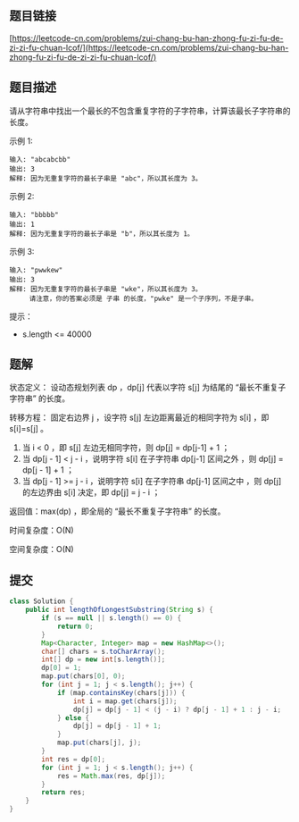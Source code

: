 ## 题目链接

[https://leetcode-cn.com/problems/zui-chang-bu-han-zhong-fu-zi-fu-de-zi-zi-fu-chuan-lcof/](https://leetcode-cn.com/problems/zui-chang-bu-han-zhong-fu-zi-fu-de-zi-zi-fu-chuan-lcof/)

## 题目描述

请从字符串中找出一个最长的不包含重复字符的子字符串，计算该最长子字符串的长度。

示例 1:

```
输入: "abcabcbb"
输出: 3 
解释: 因为无重复字符的最长子串是 "abc"，所以其长度为 3。
```

示例 2:

```
输入: "bbbbb"
输出: 1
解释: 因为无重复字符的最长子串是 "b"，所以其长度为 1。
```

示例 3:

```
输入: "pwwkew"
输出: 3
解释: 因为无重复字符的最长子串是 "wke"，所以其长度为 3。
     请注意，你的答案必须是 子串 的长度，"pwke" 是一个子序列，不是子串。
```

提示：

- s.length <= 40000

## 题解

状态定义： 设动态规划列表 dp ，dp[j] 代表以字符 s[j] 为结尾的 “最长不重复子字符串” 的长度。

转移方程： 固定右边界 j ，设字符 s[j] 左边距离最近的相同字符为 s[i] ，即 s[i]=s[j] 。
1. 当 i < 0 ，即 s[j] 左边无相同字符，则 dp[j] = dp[j-1] + 1 ；
2. 当 dp[j - 1] < j - i ，说明字符 s[i] 在子字符串 dp[j-1] 区间之外 ，则 dp[j] = dp[j - 1] + 1 ；
3. 当 dp[j - 1] >= j - i ，说明字符 s[i] 在子字符串 dp[j-1] 区间之中 ，则 dp[j] 的左边界由 s[i] 决定，即 dp[j] = j - i ；

返回值：max(dp) ，即全局的 “最长不重复子字符串” 的长度。

时间复杂度：O(N)

空间复杂度：O(N)

## 提交

```java
class Solution {
    public int lengthOfLongestSubstring(String s) {
        if (s == null || s.length() == 0) {
            return 0;
        }
        Map<Character, Integer> map = new HashMap<>();
        char[] chars = s.toCharArray();
        int[] dp = new int[s.length()];
        dp[0] = 1;
        map.put(chars[0], 0);
        for (int j = 1; j < s.length(); j++) {
            if (map.containsKey(chars[j])) {
                int i = map.get(chars[j]);
                dp[j] = dp[j - 1] < (j - i) ? dp[j - 1] + 1 : j - i;
            } else {
                dp[j] = dp[j - 1] + 1;
            }
            map.put(chars[j], j);
        }
        int res = dp[0];
        for (int j = 1; j < s.length(); j++) {
            res = Math.max(res, dp[j]);
        }
        return res;
    }
}
```